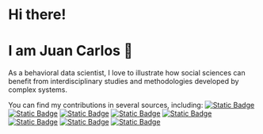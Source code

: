 # Hi there! 

# I am Juan Carlos 👋

As a behavioral data scientist, I love to illustrate how social sciences can benefit from interdisciplinary studies and methodologies developed by complex systems. 

You can find my contributions in several sources, including:
[![Static Badge](https://img.shields.io/badge/-white?logo=orcid&logoColor=%23A6CE39&link=https%3A%2F%2Forcid.org%2F0000-0002-0301-5641)](https://orcid.org/0000-0002-0301-5641)
[![Static Badge](https://img.shields.io/badge/-%23AC0A32?logo=arxiv&logoColor=white&link=https%3A%2F%2Fwww.linkedin.com%2Fin%2Fjuan-c-correa-66958544%2F)](https://arxiv.org/search/?searchtype=author&query=Correa%2C+J+C)
[![Static Badge](https://img.shields.io/badge/-%232B65E1?logo=Linkedin&logoColor=white&link=https%3A%2F%2Fwww.linkedin.com%2Fin%2Fjuan-c-correa-66958544%2F)](https://www.linkedin.com/in/juan-c-correa-66958544/)
[![Static Badge](https://img.shields.io/badge/-%234CEACB?logo=researchgate&logoColor=white&link=https%3A%2F%2Fwww.researchgate.net%2Fprofile%2FJuan-C-Correa)](https://www.researchgate.net/profile/Juan-C-Correa)
[![Static Badge](https://img.shields.io/badge/-%234AA0F1?logo=Google-Scholar&logoColor=white&link=https%3A%2F%2Fscholar.google.com%2Fcitations%3Fuser%3Dfb0nE80AAAAJ%26hl%3Den)](https://scholar.google.com/citations?user=fb0nE80AAAAJ&hl=en)
[![Static Badge](https://img.shields.io/badge/-black?logo=medium&logoColor=white&link=https%3A%2F%2Fwww.youtube.com%2Fchannel%2FUCZcS_ZWECFcSBIapdbGeCkA)](https://medium.com/@juanccorrea)
[![Static Badge](https://img.shields.io/badge/-%23D60629?logo=YouTube&logoColor=white&link=https%3A%2F%2Fwww.youtube.com%2Fchannel%2FUCZcS_ZWECFcSBIapdbGeCkA)](https://www.youtube.com/channel/UCZcS_ZWECFcSBIapdbGeCkA)
[![Static Badge](https://img.shields.io/badge/-%23fd8000?logo=scopus&logoColor=white&link=https%3A%2F%2Fwww.scopus.com%2Fauthid%2Fdetail.uri%3FauthorId%3D57190250874)](https://www.scopus.com/authid/detail.uri?authorId=57190250874)



